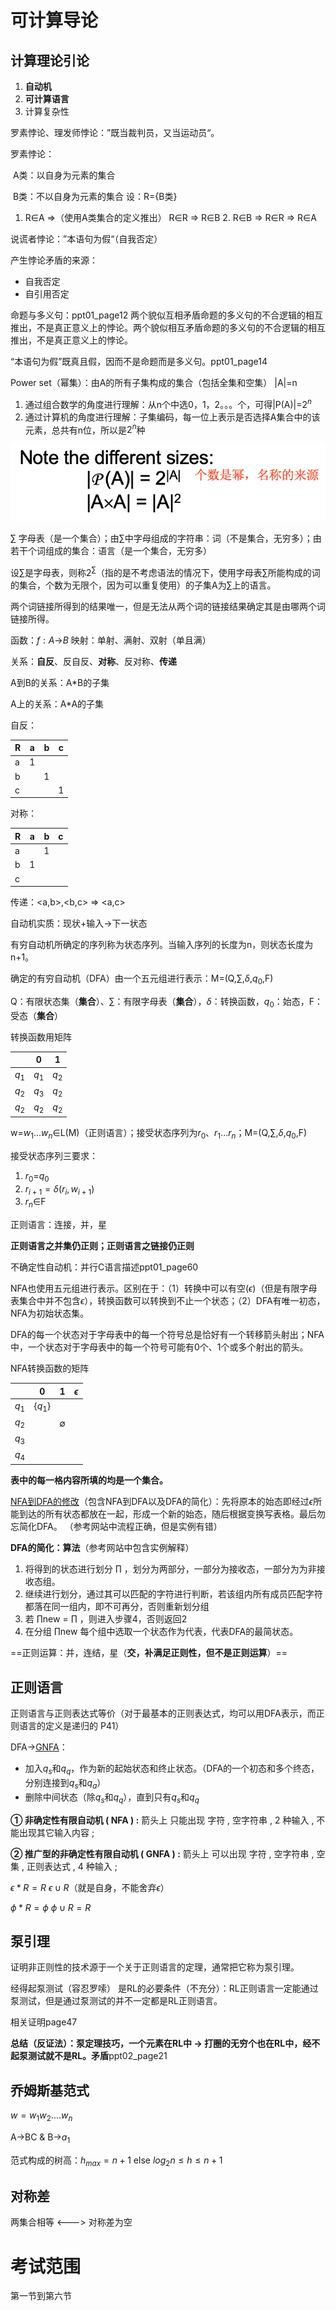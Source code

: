 # 可计算导论

## 计算理论引论

1. **自动机**
2. **可计算语言**
3. 计算复杂性

罗素悖论、理发师悖论：”既当裁判员，又当运动员“。

罗素悖论：

​	A类：以自身为元素的集合

​	B类：不以自身为元素的集合	设：R={B类}

1.	R$\in$A =>（使用A类集合的定义推出） R$\in$R => R$\in$B
 	2.	R$\in$B => R$\in$R => R$\in$A

说谎者悖论：”本语句为假“（自我否定）

产生悖论矛盾的来源：

- 自我否定
- 自引用否定

命题与多义句：ppt01_page12  两个貌似互相矛盾命题的多义句的不合逻辑的相互推出，不是真正意义上的悖论。两个貌似相互矛盾命题的多义句的不合逻辑的相互推出，不是真正意义上的悖论。

“本语句为假”既真且假，因而不是命题而是多义句。ppt01_page14

Power set（幂集）：由A的所有子集构成的集合（包括全集和空集）     |A|=n

1. 通过组合数学的角度进行理解：从n个中选0，1，2。。。个，可得|P(A)|=$2^n$
2. 通过计算机的角度进行理解：子集编码，每一位上表示是否选择A集合中的该元素，总共有n位，所以是$2^n$种

![image-20201002175825208](可计算导论.assets/image-20201002175825208.png)

$\sum$ 字母表（是一个集合）；由$\sum$中字母组成的字符串：词（不是集合，无穷多）；由若干个词组成的集合：语言（是一个集合，无穷多）

设$\sum$是字母表，则称$2^\sum$（指的是不考虑语法的情况下，使用字母表$\sum$所能构成的词的集合，个数为无限个，因为可以重复使用）的子集A为$\sum$上的语言。

两个词链接所得到的结果唯一，但是无法从两个词的链接结果确定其是由哪两个词链接所得。

函数：$f:A$->$B$  映射：单射、满射、双射（单且满）

关系：**自反**、反自反、**对称**、反对称、**传递**

A到B的关系：A*B的子集

A上的关系：A*A的子集

自反：

| R    | a    | b    | c    |
| ---- | ---- | ---- | ---- |
| a    | 1    |      |      |
| b    |      | 1    |      |
| c    |      |      | 1    |

对称：

| R    | a    | b    | c    |
| ---- | ---- | ---- | ---- |
| a    |      | 1    |      |
| b    | 1    |      |      |
| c    |      |      |      |

传递：<a,b>,<b,c> => <a,c>

自动机实质：现状+输入->下一状态

有穷自动机所确定的序列称为状态序列。当输入序列的长度为n，则状态长度为n+1。

确定的有穷自动机（DFA）由一个五元组进行表示：M=(Q,$\sum$,$\delta$,$q_0$,F)

Q：有限状态集（**集合**）、$\sum$：有限字母表（**集合**），$\delta$：转换函数，$q_0$：始态，F：受态（**集合**）

转换函数用矩阵

|       | 0     | 1     |
| ----- | ----- | ----- |
| $q_1$ | $q_1$ | $q_2$ |
| $q_2$ | $q_3$ | $q_2$ |
| $q_2$ | $q_2$ | $q_2$ |

w=$w_1$...$w_n$$\in$L(M)（正则语言）；接受状态序列为$r_0$、$r_1$...$r_n$；M=(Q,$\sum$,$\delta$,$q_0$,F)

接受状态序列三要求：

1. $r_0$=$q_0$
2. $r_{i+1}=\delta(r_i,w_{i+1})$
3. $r_n\in$F

正则语言：连接，并，星

**正则语言之并集仍正则；正则语言之链接仍正则**

不确定性自动机：并行C语言描述ppt01_page60

NFA也使用五元组进行表示。区别在于：（1）转换中可以有空($\epsilon$)（但是有限字母表集合中并不包含$\epsilon$），转换函数可以转换到不止一个状态；（2）DFA有唯一初态，NFA为初始状态集。

DFA的每一个状态对于字母表中的每一个符号总是恰好有一个转移箭头射出；NFA中，一个状态对于字母表中的每一个符号可能有0个、1个或多个射出的箭头。

NFA转换函数的矩阵

|       | 0       | 1           | $\epsilon$ |
| ----- | ------- | ----------- | ---------- |
| $q_1$ | {$q_1$} |             |            |
| $q_2$ |         | $\emptyset$ |            |
| $q_3$ |         |             |            |
| $q_4$ |         |             |            |

**表中的每一格内容所填的均是一个集合。**

[NFA到DFA的修改](https://www.jianshu.com/p/9045f4b9c532)（包含NFA到DFA以及DFA的简化）：先将原本的始态即经过$\epsilon$所能到达的所有状态都放在一起，形成一个新的始态，随后根据变换写表格。最后勿忘简化DFA。 （参考网站中流程正确，但是实例有错）

**DFA的简化：算法**（参考网站中包含实例解释）

1. 将得到的状态进行划分 ∏ ，划分为两部分，一部分为接收态，一部分为为非接收态组。
2. 继续进行划分，通过其可以匹配的字符进行判断，若该组内所有成员匹配字符都落在同一组内，即不可再分，否则重新划分组
3. 若 ∏new = ∏ ，则进入步骤4，否则返回2
4. 在分组 ∏new 每个组中选取一个状态作为代表，代表DFA的最简状态。

==正则运算：并，连结，星（**交，补满足正则性，但不是正则运算**）==

## 正则语言

正则语言与正则表达式等价（对于最基本的正则表达式，均可以用DFA表示，而正则语言的定义是递归的  P41）

DFA->[GNFA](https://blog.csdn.net/shulianghan/article/details/106173569)：

- 加入$q_s$和$q_q$，作为新的起始状态和终止状态。（DFA的一个初态和多个终态，分别连接到$q_s$和$q_a$）
- 删除中间状态（除$q_s$和$q_q$），直到只有$q_s$和$q_q$

**① 非确定性有限自动机 ( NFA ) :** 箭头上 只能出现 字符 , 空字符串 , 2 种输入 , 不能出现其它输入内容 ;

**② 推广型的非确定性有限自动机 ( GNFA ) :** 箭头上 可以出现 字符 , 空字符串 , 空集 , 正则表达式 , 4 种输入 ;

$\epsilon*R=R$   $\epsilon\cup R$（就是自身，不能舍弃$\epsilon$）

$\phi*R=\phi$   $\phi\cup R =R$

## 泵引理

证明非正则性的技术源于一个关于正则语言的定理，通常把它称为泵引理。

经得起泵测试（容忍罗嗦） 是RL的必要条件（不充分）：RL正则语言一定能通过泵测试，但是通过泵测试的并不一定都是RL正则语言。

相关证明page47

**总结（反证法）：泵定理技巧，一个元素在RL中 -> 打圈的无穷个也在RL中，经不起泵测试就不是RL。矛盾**ppt02_page21

## 乔姆斯基范式

$w = w_1w_2....w_n$

A->BC  &  B->$a_1$

范式构成的树高：$h_{max}=n+1$  else  $log_2n\leq h \leq n+1$

## 对称差

两集合相等 <---> 对称差为空



# 考试范围

第一节到第六节